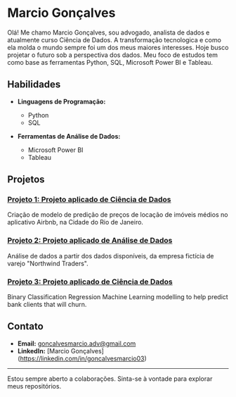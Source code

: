# Marcio Gonçalves

Olá! Me chamo Marcio Gonçalves, sou advogado, analista de dados e atualmente curso Ciência de Dados. A transformação tecnologica e como ela molda o mundo sempre foi um dos meus maiores interesses. Hoje busco projetar o futuro sob a perspectiva dos dados. 
Meu foco de estudos tem como base as ferramentas Python, SQL, Microsoft Power BI e Tableau.

## Habilidades

- **Linguagens de Programação:**
  - Python
  - SQL

- **Ferramentas de Análise de Dados:**
  - Microsoft Power BI
  - Tableau

## Projetos

### [Projeto 1: Projeto aplicado de Ciência de Dados](https://github.com/goncalvesmarcio/projeto-DC-airbnb-rio)
Criação de modelo de predição de preços de locação de imóveis médios no aplicativo Airbnb, na Cidade do Rio de Janeiro.

### [Projeto 2: Projeto aplicado de Análise de Dados](https://github.com/goncalvesmarcio/projeto-BI-northwind-traders)
Análise de dados a partir dos dados disponíveis, da empresa fictícia de varejo "Northwind Traders".

### [Projeto 3: Projeto aplicado de Ciência de Dados](https://github.com/goncalvesmarcio/projeto-bank-churn)
Binary Classification Regression Machine Learning modelling to help predict bank clients that will churn. 

## Contato

- **Email:**  goncalvesmarcio.adv@gmail.com
- **LinkedIn:** [Marcio Gonçalves] (https://linkedin.com/in/goncalvesmarcio03)

---

Estou sempre aberto a colaborações. Sinta-se à vontade para explorar meus repositórios.
